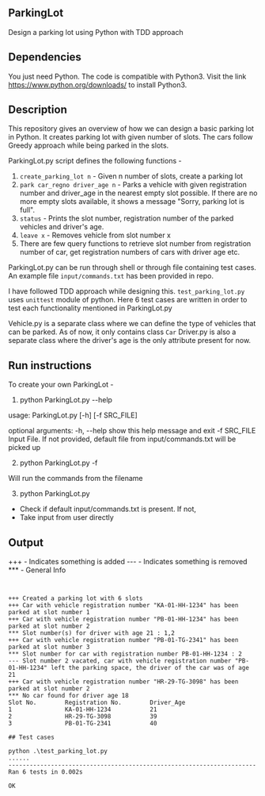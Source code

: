 ## ParkingLot
Design a parking lot using Python with TDD approach

## Dependencies

You just need Python. The code is compatible with Python3. Visit the link https://www.python.org/downloads/ to install Python3. 

## Description

This repository gives an overview of how we can design a basic parking lot in Python. It creates parking lot with given number of slots. The cars follow Greedy approach while being parked in the slots.

ParkingLot.py script defines the following functions -

1. `create_parking_lot n` - Given n number of slots, create a parking lot
2. `park car_regno driver_age n` - Parks a vehicle with given registration number and driver_age in the nearest empty slot possible. If there are no more empty slots available, it shows a message "Sorry, parking lot is full".
3. `status` - Prints the slot number, registration number of the parked vehicles and driver's age.
4. `leave x` - Removes vehicle from slot number x
5. There are few query functions to retrieve slot number from registration number of car, get registration numbers of cars with driver age etc.


ParkingLot.py can be run through shell or through file containing test cases. An example file `input/commands.txt` has been provided in repo.

I have followed TDD approach while designing this. `test_parking_lot.py` uses `unittest` module of python. Here 6 test cases are written in order to test each functionality mentioned in ParkingLot.py

Vehicle.py is a separate class where we can define the type of vehicles that can be parked. As of now, it only contains class `Car`
Driver.py is also a separate class where the driver's age is the only attribute present for now.

## Run instructions

To create your own ParkingLot - 

1. python ParkingLot.py --help

usage: ParkingLot.py [-h] [-f SRC_FILE]       

optional arguments:
  -h, --help   show this help message and exit
  -f SRC_FILE  Input File. If not provided, default file from
               input/commands.txt will be picked up

2. python ParkingLot.py -f <filename>

Will run the commands from the filename

3. python ParkingLot.py

- Check if default input/commands.txt is present. If not,
- Take input from user directly

## Output

+++ - Indicates something is added
--- - Indicates something is removed
*** - General Info
~~~ - Error/Exception


+++ Created a parking lot with 6 slots
+++ Car with vehicle registration number "KA-01-HH-1234" has been parked at slot number 1
+++ Car with vehicle registration number "PB-01-HH-1234" has been parked at slot number 2
*** Slot number(s) for driver with age 21 : 1,2
+++ Car with vehicle registration number "PB-01-TG-2341" has been parked at slot number 3
*** Slot number for car with registration number PB-01-HH-1234 : 2
--- Slot number 2 vacated, car with vehicle registration number "PB-01-HH-1234" left the parking space, the driver of the car was of age 21
+++ Car with vehicle registration number "HR-29-TG-3098" has been parked at slot number 2
*** No car found for driver age 18
Slot No.        Registration No.        Driver_Age
1               KA-01-HH-1234           21
2               HR-29-TG-3098           39
3               PB-01-TG-2341           40

## Test cases 

python .\test_parking_lot.py
......
----------------------------------------------------------------------
Ran 6 tests in 0.002s

OK



